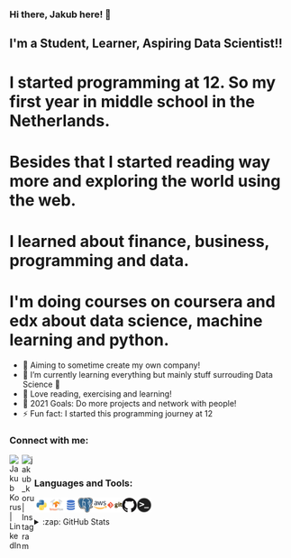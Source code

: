 ### Hi there, Jakub here! 👋

## I'm a Student, Learner, Aspiring Data Scientist!!

# I started programming at 12. So my first year in middle school in the Netherlands. 
# Besides that I started reading way more and exploring the world using the web.
# I learned about finance, business, programming and data.
# I'm doing courses on coursera and edx about data science, machine learning and python.

- 🔭 Aiming to sometime create my own company!
- 🌱 I’m currently learning everything but mainly stuff surrouding Data Science 🤣
- 👯 Love reading, exercising and learning!
- 🥅 2021 Goals: Do more projects and network with people!
- ⚡ Fun fact: I started this programming journey at 12

### Connect with me:


[<img align="left" alt="Jakub Korus | LinkedIn" width="22px" src="https://cdn.jsdelivr.net/npm/simple-icons@v3/icons/linkedin.svg" />][linkedin]
[<img align="left" alt="jakub_koru | Instagram" width="22px" src="https://cdn.jsdelivr.net/npm/simple-icons@v3/icons/instagram.svg" />][instagram]

<br />

### Languages and Tools:


<img align="left" alt="Python" width="26px" src="https://raw.githubusercontent.com/github/explore/80688e429a7d4ef2fca1e82350fe8e3517d3494d/topics/python/python.png" />
<img align="left" alt="Tensorflow" width="26px" src="https://raw.githubusercontent.com/github/explore/80688e429a7d4ef2fca1e82350fe8e3517d3494d/topics/tensorflow/tensorflow.png" />
<img align="left" alt="SQL" width="26px" src="https://raw.githubusercontent.com/github/explore/80688e429a7d4ef2fca1e82350fe8e3517d3494d/topics/sql/sql.png" />
<img align="left" alt="Postgresql" width="26px" src="https://raw.githubusercontent.com/github/explore/80688e429a7d4ef2fca1e82350fe8e3517d3494d/topics/postgresql/postgresql.png" />
<img align="left" alt="Amazon web services" width="26px" src="https://raw.githubusercontent.com/github/explore/80688e429a7d4ef2fca1e82350fe8e3517d3494d/topics/aws/aws.png" />
<img align="left" alt="Git" width="26px" src="https://raw.githubusercontent.com/github/explore/80688e429a7d4ef2fca1e82350fe8e3517d3494d/topics/git/git.png" />
<img align="left" alt="GitHub" width="26px" src="https://raw.githubusercontent.com/github/explore/78df643247d429f6cc873026c0622819ad797942/topics/github/github.png" />
<img align="left" alt="Terminal" width="26px" src="https://raw.githubusercontent.com/github/explore/80688e429a7d4ef2fca1e82350fe8e3517d3494d/topics/terminal/terminal.png" />


<br />
<br />



<details>
  <summary>:zap: GitHub Stats</summary>

  <img align="left" alt="Jakub's GitHub Stats" src="https://github-readme-stats.codestackr.vercel.app/api?username=JakubK2004&show_icons=true&hide_border=true" />

</details>

[instagram]: https://instagram.com/jakub_koru
[linkedin]: https://www.linkedin.com/in/jakub-korus-254bb516a
